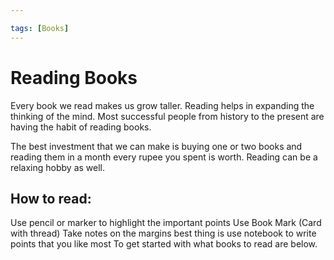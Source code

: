 ```yaml
---

tags: [Books]
---
```

# Reading Books

Every book we read makes us grow taller. Reading helps in expanding the thinking of the mind. Most successful people from history to the present are having the habit of reading books.

The best investment that we can make is buying one or two books and reading them in a month every rupee you spent is worth. Reading can be a relaxing hobby as well.

## How to read:
Use pencil or marker to highlight the important points
Use Book Mark (Card with thread)
Take notes on the margins best thing is use notebook to write points that you like most
To get started with what books to read are below.

